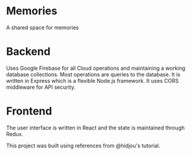 # Memories
A shared space for memories


# Backend
Uses Google Firebase for all Cloud operations and maintaining a working database collections. Most operations are queries to the database. It is written in Express which is a flexible Node.js framework. It uses CORS middleware for API security.

# Frontend
The user interface is written in React and the state is maintained through Redux.

This project was built using references from @hidjou's tutorial.
